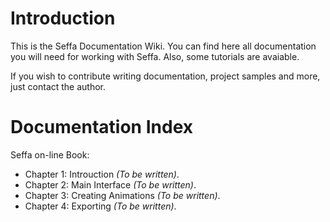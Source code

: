 # Introduction #

This is the Seffa Documentation Wiki. You can find here all documentation you will need for working with Seffa. Also, some tutorials are avaiable.

If you wish to contribute writing documentation, project samples and more, just contact the author.

# Documentation Index #

Seffa on-line Book:
  * Chapter 1: Introuction _(To be written)_.
  * Chapter 2: Main Interface _(To be written)_.
  * Chapter 3: Creating Animations _(To be written)_.
  * Chapter 4: Exporting _(To be written)_.
